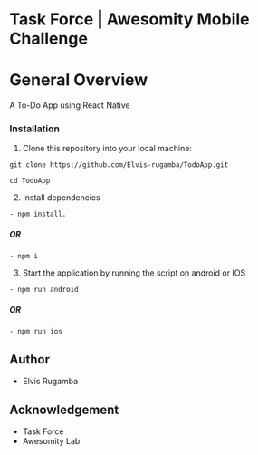 # Task Force | Awesomity Mobile Challenge

# General Overview
A To-Do App using React Native

### Installation
1. Clone this repository into your local machine:

```
git clone https://github.com/Elvis-rugamba/TodoApp.git
```
```
cd TodoApp
```
2. Install dependencies 
```
- npm install.
```
##### OR
```
- npm i
```
3. Start the application by running the script on android or IOS

```
- npm run android
``` 
##### OR
```
- npm run ios
``` 

## Author

- Elvis Rugamba

## Acknowledgement

- Task Force
- Awesomity Lab

